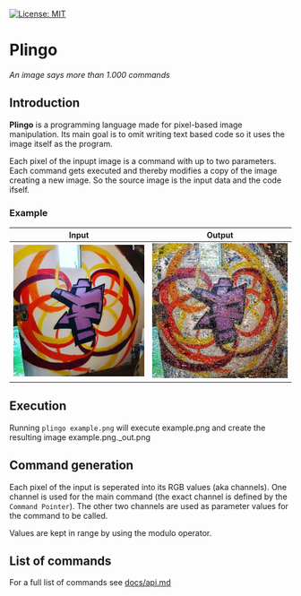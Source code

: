 [![License: MIT](https://img.shields.io/badge/License-MIT-yellow.svg)](https://opensource.org/licenses/MIT)

# Plingo

_An image says more than 1.000 commands_

## Introduction

**Plingo** is a programming language made for pixel-based image manipulation. Its main goal is to omit writing text based code so it uses the image itself as the program. 

Each pixel of the inpupt image is a command with up to two parameters. Each command gets executed and thereby modifies a copy of the image creating a new image. So the source image is the input data and the code ifself.

### Example
| Input                                         | Output                                                |
|-----------------------------------------------|-------------------------------------------------------|
| ![test image size](docs/example_graffiti.jpg) | ![test image size](docs/example_graffiti.jpg_out.png) |

## Execution

Running `plingo example.png` will execute example.png and create the resulting image example.png._out.png

## Command generation

Each pixel of the input is seperated into its RGB values (aka channels). One channel is used for the main command (the exact channel is defined by the `Command Pointer`). 
The other two channels are used as parameter values for the command to be called.

Values are kept in range by using the modulo operator.

## List of commands

For a full list of commands see [docs/api.md](docs/api.md)

